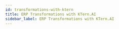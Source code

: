 ```yaml
---
id: transformations-with-ktern
title: ERP Transformations with KTern.AI
sidebar_label: ERP Transformations with KTern.AI
---
```

